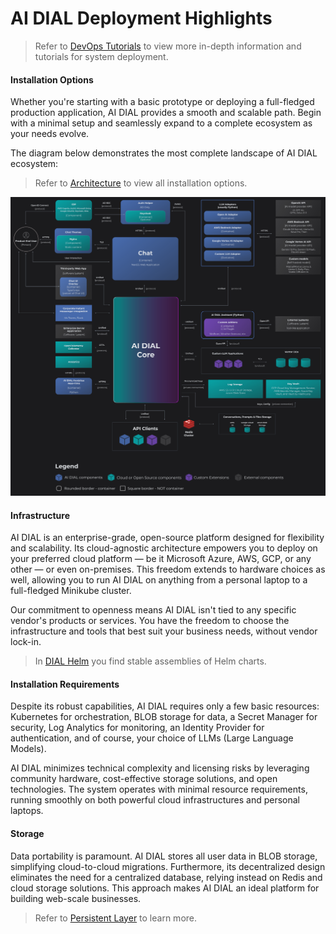 # AI DIAL Deployment Highlights

> Refer to [DevOps Tutorials](/docs/tutorials/2.devops/0.deployment/0.custom_apps_deployment.md) to view more in-depth information and tutorials for system deployment.

#### Installation Options

Whether you're starting with a basic prototype or deploying a full-fledged production application, AI DIAL provides a smooth and scalable path. Begin with a minimal setup and seamlessly expand to a complete ecosystem as your needs evolve. 

The diagram below demonstrates the most complete landscape of AI DIAL ecosystem:

> Refer to [Architecture](/docs/platform/0.architecture-and-concepts/2.architecture.md) to view all installation options.

![max-zoom](0.architecture-and-concepts/img/full-landscape3.1.svg)

#### Infrastructure

AI DIAL is an enterprise-grade, open-source platform designed for flexibility and scalability. Its cloud-agnostic architecture empowers you to deploy on your preferred cloud platform — be it Microsoft Azure, AWS, GCP, or any other — or even on-premises. This freedom extends to hardware choices as well, allowing you to run AI DIAL on anything from a personal laptop to a full-fledged Minikube cluster.

Our commitment to openness means AI DIAL isn't tied to any specific vendor's products or services. You have the freedom to choose the infrastructure and tools that best suit your business needs, without vendor lock-in. 

> In [DIAL Helm](https://github.com/epam/ai-dial-helm) you find stable assemblies of Helm charts.

#### Installation Requirements

Despite its robust capabilities, AI DIAL requires only a few basic resources: Kubernetes for orchestration, BLOB storage for data, a Secret Manager for security, Log Analytics for monitoring, an Identity Provider for authentication, and of course, your choice of LLMs (Large Language Models). 

AI DIAL minimizes technical complexity and licensing risks by leveraging community hardware, cost-effective storage solutions, and open technologies.  The system operates with minimal resource requirements, running smoothly on both powerful cloud infrastructures and personal laptops.

#### Storage

Data portability is paramount. AI DIAL stores all user data in BLOB storage, simplifying cloud-to-cloud migrations. Furthermore, its decentralized design eliminates the need for a centralized database, relying instead on Redis and cloud storage solutions. This approach makes AI DIAL an ideal platform for building web-scale businesses.

> Refer to [Persistent Layer](docs/platform/0.architecture-and-concepts/3.components.md#persistent-layer) to learn more.


